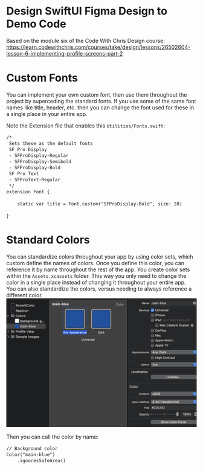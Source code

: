 #  Design SwiftUI Figma Design to Demo Code
Based on the module six of the Code With Chris Design course:
 https://learn.codewithchris.com/courses/take/design/lessons/26502604-lesson-6-implementing-profile-screens-part-2 

# Custom Fonts
You can implement your own custom font, then use them throughout the project by superceding the standard fonts. 
If you use some of the same font names like title, header, etc. then you can change the font used for these in a
single place in your entire app. 

Note the Extension file that enables this `Utilities/Fonts.swift`:
```
/*
 Sets these as the default fonts
 SF Pro Display
 - SFProDisplay-Regular
 - SFProDisplay-Semibold
 - SFProDisplay-Bold
 SF Pro Text
 - SFProText-Regular
 */
extension Font {
    
    static var title = Font.custom("SFProDisplay-Bold", size: 28)
    
}
```

# Standard Colors
You can standardize colors throughout your app by using color sets, which custom define the names of 
colors. Once you define this color, you can reference it by name throughout the rest of the app. You create color sets within the 
`Assets.xcassets` folder. This way you only need to change the color in a single place instead of changing it throughout your entire
app. You can also standardize the colors, versus needing to always reference a different color.
![Image of a blue color set](img/colorSets.png)

Then you can call the color by name:
```
// Background color
Color("main-blue")
    .ignoresSafeArea()
```

